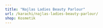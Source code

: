 ```yaml
---
title: "Najlas Ladies Beauty Parlour"
url: /karachi/najlas-ladies-beauty-parlour/
shop: Kosmetik
---
```

